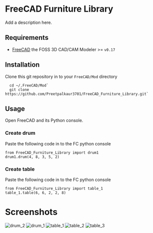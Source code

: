 # FreeCAD Furniture Library
Add a description here.

## Requirements
- [FreeCAD](https://github.com/FreeCAD/FreeCAD) the FOSS 3D CAD/CAM Modeler >= `v0.17`

## Installation
Clone this git repository in to your `FreeCAD/Mod` directory
```
  cd ~/.FreeCAD/Mod`
  git clone https://github.com/Preetpalkaur3701/FreeCAD_Furniture_Library.git`
```

## Usage 
Open FreeCAD and its Python console.

### Create drum
Paste the following code in to the FC python console
```
from FreeCAD_Furniture_Library import drum1
drum1.drum(4, 8, 3, 5, 2)
```

### Create table
Paste the following code in to the FC python console
```
from FreeCAD_Furniture_Library import table_1
table_1.table(6, 6, 2, 2, 8)
```

# Screenshots

![drum_2](https://user-images.githubusercontent.com/31319212/54432789-3134a400-4750-11e9-9d37-bcdeec1a55bc.png)
![drum_1](https://user-images.githubusercontent.com/31319212/54432888-7527a900-4750-11e9-8a18-c15bc7cc80f3.png)
![table_1](https://user-images.githubusercontent.com/31319212/54432921-8d97c380-4750-11e9-89c1-1db2e9c7e4c8.png)
![table_2](https://user-images.githubusercontent.com/31319212/54432956-9e483980-4750-11e9-949c-088b0bccfe27.png)
![table_3](https://user-images.githubusercontent.com/31319212/54432998-bfa92580-4750-11e9-94d7-3250c78b3423.png)
